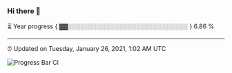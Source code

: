 ### Hi there 👋

⏳ Year progress { ▓▓░░░░░░░░░░░░░░░░░░░░░░░░░░░░ } 6.86 %

---

⏰ Updated on Tuesday, January 26, 2021, 1:02 AM UTC

![Progress Bar CI](https://github.com/arthurbuhl/arthurbuhl/workflows/Progress%20Bar%20CI/badge.svg)
